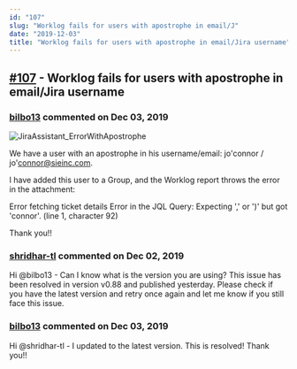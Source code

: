 ```yaml
---
id: "107"
slug: "Worklog fails for users with apostrophe in email/J"
date: "2019-12-03"
title: "Worklog fails for users with apostrophe in email/Jira username"
---
```



## [#107](https://github.com/shridhar-tl/jira-assistant/issues/107) - Worklog fails for users with apostrophe in email/Jira username

### [bilbo13](https://github.com/bilbo13) commented on Dec 03, 2019

![JiraAssistant_ErrorWithApostrophe](https://user-images.githubusercontent.com/58404460/69921801-bc72d880-144a-11ea-99c3-e441b916a2a6.jpg)

We have a user with an apostrophe in his username/email:  jo'connor / jo'connor@sieinc.com.

I have added this user to a Group, and the Worklog report throws the error in the attachment:

Error fetching ticket details
Error in the JQL Query:  Expecting ',' or ')' but got 'connor'. (line 1, character 92)

Thank you!!


### [shridhar-tl](https://github.com/shridhar-tl) commented on Dec 02, 2019

Hi @bilbo13 - Can I know what is the version you are using? This issue has been resolved in version v0.88 and published yesterday. Please check if you have the latest version and retry once again and let me know if you still face this issue.

### [bilbo13](https://github.com/bilbo13) commented on Dec 03, 2019

Hi @shridhar-tl - I updated to the latest version.  This is resolved!
Thank you!!
